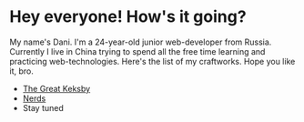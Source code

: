 # Hey everyone! How's it going? 


My name's Dani. I'm a 24-year-old junior web-developer from Russia. Currently I live in China trying to spend all the free time learning and practicing web-technologies. Here's the list of my craftworks. Hope you like it, bro.
+ [The Great Keksby](https://papafreelancer.github.io/keks/ "The Great Keksby")
+ [Nerds](https://papafreelancer.github.io/nerds/ "Nerds")
+ Stay tuned
